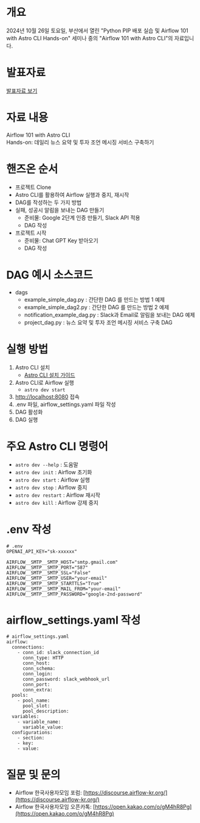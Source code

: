 # 개요

2024년 10월 26일 토요일, 부산에서 열린 "Python PIP 배포 실습 및 Airflow 101 with Astro CLI Hands-on" 세미나 중의 "Airflow 101 with Astro CLI"의 자료입니다.

# 발표자료
[발표자료 보기](https://docs.google.com/presentation/d/1XXIk5Gv_Tut427IKsBzjIUPpkNp64jseWK1lc3uK3Lg/edit?usp=sharing)

# 자료 내용
Airflow 101 with Astro CLI  
Hands-on: 데일리 뉴스 요약 및 투자 조언 메시징 서비스 구축하기

# 핸즈온 순서
- 프로젝트 Clone
- Astro CLI를 활용하여 Airflow 실행과 중지, 재시작
- DAG를 작성하는 두 가지 방법
- 실패, 성공시 알림을 보내는 DAG 만들기
    - 준비물: Google 2단계 인증 만들기, Slack API 적용
    - DAG 작성
- 프로젝트 시작
    - 준비물: Chat GPT Key 받아오기
    - DAG 작성

# DAG 예시 소스코드
- dags
    - example_simple_dag.py : 간단한 DAG 를 만드는 방법 1 예제
    - example_simple_dag2.py : 간단한 DAG 를 만드는 방법 2 예제
    - notification_example_dag.py : Slack과 Email로 알림을 보내는 DAG 예제
    - project_dag.py : 뉴스 요약 및 투자 조언 메시징 서비스 구축 DAG


# 실행 방법
1. Astro CLI 설치
    - [Astro CLI 설치 가이드](https://www.astronomer.io/docs/cloud/stable/develop/cli-quickstart)
2. Astro CLI로 Airflow 실행
    - `astro dev start`
3. [http://localhost:8080](http://localhost:8080) 접속
4. .env 파일, airflow_settings.yaml 파일 작성
5. DAG 활성화
6. DAG 실행

# 주요 Astro CLI 명령어
- `astro dev --help` : 도움말
- `astro dev init` : Airflow 초기화
- `astro dev start` : Airflow 실행
- `astro dev stop` : Airflow 중지
- `astro dev restart` : Airflow 재시작
- `astro dev kill` : Airflow 강제 중지



# .env 작성
```
# .env
OPENAI_API_KEY="sk-xxxxxx"

AIRFLOW__SMTP__SMTP_HOST="smtp.gmail.com"
AIRFLOW__SMTP__SMTP_PORT="587"
AIRFLOW__SMTP__SMTP_SSL="False"
AIRFLOW__SMTP__SMTP_USER="your-email"
AIRFLOW__SMTP__SMTP_STARTTLS="True"
AIRFLOW__SMTP__SMTP_MAIL_FROM="your-email"
AIRFLOW__SMTP__SMTP_PASSWORD="google-2nd-password"
```

# airflow_settings.yaml 작성
```
# airflow_settings.yaml
airflow:
  connections:
    - conn_id: slack_connection_id
      conn_type: HTTP
      conn_host:
      conn_schema:
      conn_login:
      conn_password: slack_webhook_url
      conn_port:
      conn_extra:
  pools:
    - pool_name:
      pool_slot:
      pool_description:
  variables:
    - variable_name:
      variable_value:
  configurations:
    - section:
    - key:
    - value:

```

# 질문 및 문의
- Airflow 한국사용자모임 포럼: [https://discourse.airflow-kr.org/](https://discourse.airflow-kr.org/)
- Airflow 한국사용자모임 오픈카톡: [https://open.kakao.com/o/gM4hR8Pg](https://open.kakao.com/o/gM4hR8Pg)
